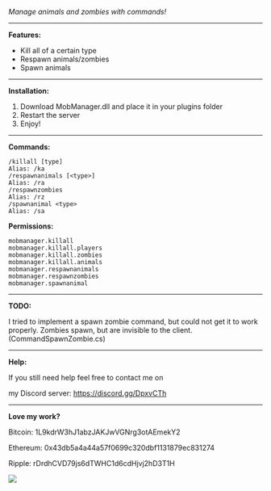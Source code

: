 *Manage animals and zombies with commands!*

---

**Features:**

* Kill all of a certain type
* Respawn animals/zombies
* Spawn animals

---

**Installation:**

1. Download MobManager.dll and place it in your plugins folder
2. Restart the server
3. Enjoy!

---

**Commands:**
	
	/killall [type]
	Alias: /ka
	/respawnanimals [<type>]
	Alias: /ra
	/respawnzombies
	Alias: /rz
	/spawnanimal <type>
	Alias: /sa

**Permissions:**
	
	mobmanager.killall
	mobmanager.killall.players
	mobmanager.killall.zombies
	mobmanager.killall.animals
	mobmanager.respawnanimals
	mobmanager.respawnzombies
	mobmanager.spawnanimal

---

**TODO:**

I tried to implement a spawn zombie command, but could not get it to work properly.
Zombies spawn, but are invisible to the client. (CommandSpawnZombie.cs)

---

**Help:**

If you still need help feel free to contact me on

my Discord server: https://discord.gg/DpxvCTh

---	

**Love my work?**

Bitcoin: 1L9kdrW3hJ1abzJAKJwVGNrg3otAEmekY2

Ethereum: 0x43db5a4a44a57f0699c320dbf1131879ec831274

Ripple: rDrdhCVD79js6dTWHC1d6cdHjvj2hD3T1H

[![](https://www.paypalobjects.com/webstatic/en_US/btn/btn_donate_cc_147x47.png)](https://www.paypal.com/cgi-bin/webscr?cmd=_s-xclick&hosted_button_id=7QEHYC457X5SW)
